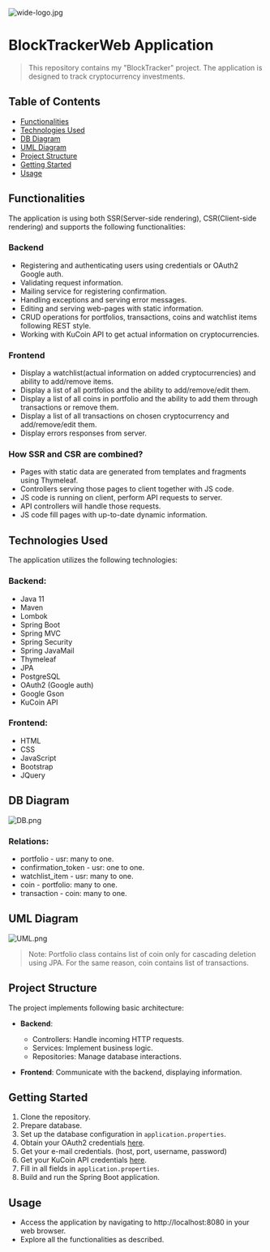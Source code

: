 ![wide-logo.jpg](img%2Fwide-logo.jpg)
# BlockTrackerWeb Application

> This repository contains my "BlockTracker" project. The application is designed to track cryptocurrency investments.

## Table of Contents

- [Functionalities](#functionalities)
- [Technologies Used](#technologies-used)
- [DB Diagram](#db-diagram)
- [UML Diagram](#uml-diagram)
- [Project Structure](#project-structure)
- [Getting Started](#getting-started)
- [Usage](#usage)

## Functionalities

The application is using both SSR(Server-side rendering), CSR(Client-side rendering) and supports the following 
functionalities:

### Backend

- Registering and authenticating users using credentials or OAuth2 Google auth.
- Validating request information.
- Mailing service for registering confirmation.
- Handling exceptions and serving error messages.
- Editing and serving web-pages with static information.
- CRUD operations for portfolios, transactions, coins and watchlist items following REST style.
- Working with KuCoin API to get actual information on cryptocurrencies.

### Frontend

- Display a watchlist(actual information on added cryptocurrencies) and ability to add/remove items.
- Display a list of all portfolios and the ability to add/remove/edit them.
- Display a list of all coins in portfolio and the ability to add them through transactions or remove them.
- Display a list of all transactions on chosen cryptocurrency and add/remove/edit them.
- Display errors responses from server.

### How SSR and CSR are combined?

- Pages with static data are generated from templates and fragments using Thymeleaf.
- Controllers serving those pages to client together with JS code.
- JS code is running on client, perform API requests to server.
- API controllers will handle those requests. 
- JS code fill pages with up-to-date dynamic information.

## Technologies Used

The application utilizes the following technologies:

### Backend:

- Java 11
- Maven
- Lombok
- Spring Boot
- Spring MVC
- Spring Security
- Spring JavaMail
- Thymeleaf
- JPA
- PostgreSQL
- OAuth2 (Google auth)
- Google Gson
- KuCoin API

### Frontend:

- HTML
- CSS
- JavaScript
- Bootstrap
- JQuery

## DB Diagram

![DB.png](img%2FDB.png)
### Relations: 
- portfolio - usr: many to one.
- confirmation_token - usr: one to one.
- watchlist_item - usr: many to one.
- coin - portfolio: many to one.
- transaction - coin: many to one.

## UML Diagram

![UML.png](img%2FUML.png)
> Note: Portfolio class contains list of coin only for cascading deletion using JPA. For the same reason, 
> coin contains list of transactions.

## Project Structure

The project implements following basic architecture:

- **Backend**:
    - Controllers: Handle incoming HTTP requests.
    - Services: Implement business logic.
    - Repositories: Manage database interactions.

- **Frontend**: Communicate with the backend, displaying information.

## Getting Started

1. Clone the repository.
2. Prepare database.
3. Set up the database configuration in `application.properties`.
4. Obtain your OAuth2 credentials [here](https://console.cloud.google.com/apis/dashboard).
5. Get your e-mail credentials. (host, port, username, password)
6. Get your KuCoin API credentials [here](https://www.kucoin.com/api). 
7. Fill in all fields in `application.properties`.
8. Build and run the Spring Boot application.

## Usage

- Access the application by navigating to http://localhost:8080 in your web browser.
- Explore all the functionalities as described.
